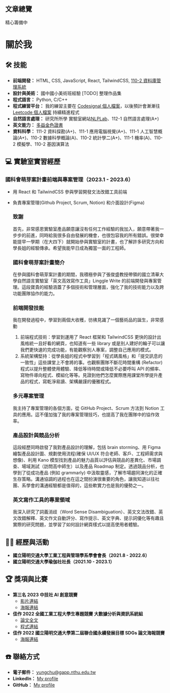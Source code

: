 ## 文章總覽

精心籌備中

# 關於我

## 🛠️ 技能

- **前端開發：** HTML, CSS, JavaScript, React, TailwindCSS, [110-2 資料庫管理系統]()
- **設計與美術：** 國中國小美術班經驗 [TODO] 整理作品集
- **程式語言：** Python, C/C++
- **程式練習平台：** 我的練習主要在 [Codesignal 個人檔案](https://app.codesignal.com/profile/%E8%A9%A0%E7%AD%91_%E6%B1%9F)，以後預計會漸漸往 [Leetcode 個人檔案](https://leetcode.com/angie20920/) 持續精進程式
- **自然語言處理：** 研究所所學 實驗室網站[NLPLab](https://www.nlplab.cc/)、112-1 自然語言處理(A+)
- **英文能力：** [多益金色證書](https://drive.google.com/file/d/17xH5SxvC6x-Y01f9h9l1pu4RPFZIlpUU/preview)
- **資料科學：** 111-2 資料探勘(A+)、111-1 應用電腦視覺(A+)、111-1 人工智慧概論(A+)、110-2 數據科學概論(A)、110-2 統計學二(A+)、111-1 機率(A)、110-2 模擬學、110-2 基因演算法

## 💻 實驗室實習經歷

### 國科會萌芽案計畫前端與專案管理（2023.1 - 2023.6）

- 用 React 和 TailwindCSS 參與學習開發文法改錯工具前端
- 負責專案管理(Github Project, Scrum, Notion) 和介面設計(Figma)
  
  ### 致謝

  首先，非常感恩實驗室產品願意讓沒有任何工作經驗的我加入，願意帶著我一步步的前進，同時給我很多自由發展的機會，也很包容我的所有錯誤。很榮幸能提早一學期（在大四下）就開始參與實驗室的計畫，也了解許多研究方向和學長姐的經驗傳承。希望我能早日成為獨當一面的工程師。

  ### 國科會萌芽案計畫簡介

  在參與國科會萌芽案計畫的期間，我積極參與了張俊盛教授帶領的國立清華大學自然語言實驗室「英文高效寫作工具」Linggle Write 的前端開發與專案管理。這段寶貴的經驗涵蓋了多個技術和管理層面，強化了我的技術能力以及跨功能團隊協作的能力。

  ### 前端開發技能

  我在開發過程中，學習到兩個大收穫，彷彿見識了一個藝術品的誕生，非常感動

  1. 前端程式技術：學習到運用了 React 框架和 TailwindCSS 更快的設計出風格統一且好看的網頁，也知道有一些 library 或是別人建好的輪子可以讓我們更快速的完成功能，有能觀察別人專案，調整自己應用的模式。
  2. 系統架構堅持：從學長姐的程式中學習到「程式碼風格」和「提交訊息的一致性」這些課堂上不會將的事。也觀察團隊不斷花時間重構 (Refactor) 程式以提升整體使用體驗、降低等待時間或降低不必要呼叫 API 的頻率、寫物件導向程式、模組化等等。見證到他們怎麼實際應用課堂所學提升產品的程式，寫乾淨易讀、架構嚴謹的優雅程式。

  ### 多元專案管理

  我主持了專案管理的各個方面，從 GitHub Project、Scrum 方法到 Notion 工具的應用。這不僅加強了我的專案管理技巧，也提高了我在團隊中的協作效率。

  ### 產品設計與競品分析

  這段經歷同時啟發了我對產品設計的理解，包括 brain storming、用 Figma 繪製產品設計圖、規劃使用流程(確保 UI/UX 符合老師、客戶、工程師需求與想像)、利用 Kano 模型找到產品的魅力品質以評估與競品的差異化、市場調查、場域測試（訪問高中師生）以及產品 Roadmap 制定。透過競品分析，也學到了從成功產品 (例如 grammarly) 中汲取靈感，了解市場趨同演化的正確生存策略。溝通協調的過程也在這之間扮演很重要的角色，讓我知道以往社團、系學會的溝通經驗都是值得的，這些軟實力也是我的優勢之一。

  ### 英文寫作工具的專業領域

  我深入研究了詞義消歧（Word Sense Disambiguation）、英文文法改錯、英文改錯解釋、英文作文自動評分、寫作提示、英文字典、提示詞優化等有趣且實際的研究問題，並學習了如何設計網頁樣式以提高使用者體驗。

## 🤼‍♂️ 經歷與活動

- **國立陽明交通大學工業工程與管理學系學會會長（2021.8 - 2022.6）**
- **國立陽明交通大學瑜伽社社長（2021.10 - 2023.1）**

## 🏆 獎項與比賽

- **第三名 2023 中技社 AI 創意競賽**
  - [影片連結](https://drive.google.com/file/d/1r71VcEtNgzNo8diUW2FwY8dGnONjAVhm/view?usp=drive_link)
  - [海報連結](https://drive.google.com/file/d/1X4JReUfHC9BH6DHqGYwu-_YfoxJOITVn/view?usp=sharing)
- **佳作 2022 全國工業工程大學生專題競賽 大數據分析與資訊系統組**
  - [論文全文](https://drive.google.com/file/d/1edGAIWy3XEC6kk66AQwiJQwly1DUlrq9/view?usp=sharing)
  - [程式連結](https://github.com/imyungchu/Sharing-bicycle-DL-GA)
- **佳作 2022 國立陽明交通大學第二屆聯合國永續發展目標 SDGs 論文海報競賽**
  - [海報連結](https://drive.google.com/file/d/1RqxI3m86yXWR4mn-CH-KQQQEgrGPjDtB/view?usp=sharing)

## ☎️ 聯絡方式

- **電子郵件：** yungchu@gapp.nthu.edu.tw
- **LinkedIn：** [My profile](www.linkedin.com/in/imyungchu)
- **GitHub：** [My profile](https://github.com/imyungchu)
